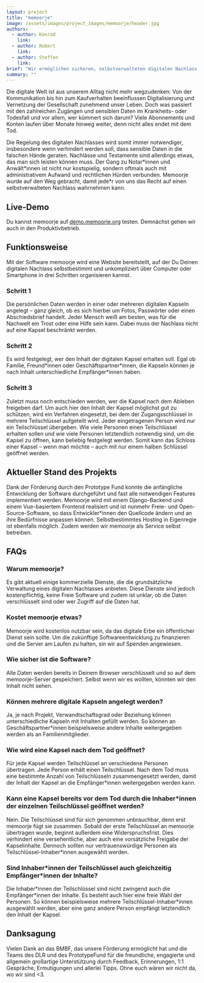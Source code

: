 ```yaml
---
layout: project
title: "memoorje"
image: /assets/images/project_images/memoorje/header.jpg
authors:
  - author: Konrad
    link:
  - author: Robert
    link:
  - author: Steffen
    link:
brief: "Wir ermöglichen sicheren, selbstverwalteten digitalen Nachlass für alle."
summary: ""
---
```


Die digitale Welt ist aus unserem Alltag nicht mehr wegzudenken: Von der Kommunikation bis hin zum Kaufverhalten beeinflussen Digitalisierung und Vernetzung der Gesellschaft zunehmend unser Leben. Doch was passiert mit den zahlreichen Zugängen und sensiblen Daten im Krankheits- oder Todesfall und vor allem, wer kümmert sich darum? Viele Abonnements und Konten laufen über Monate hinweg weiter, denn nicht alles endet mit dem Tod.

Die Regelung des digitalen Nachlasses wird somit immer notwendiger, insbesondere wenn verhindert werden soll, dass sensible Daten in die falschen Hände geraten. Nachlässe und Testamente sind allerdings etwas, das man sich leisten können muss. Der Gang zu Notar\*innen und Anwält\*innen ist nicht nur kostspielig, sondern oftmals auch mit administrativem Aufwand und rechtlichen Hürden verbunden. Memoorje wurde auf den Weg gebracht, damit jede\*r von uns das Recht auf einen selbstverwalteten Nachlass wahrnehmen kann.

## Live-Demo

Du kannst memoorje auf [demo.memoorje.org](https://demo.memoorje.org/) testen. Demnächst gehen wir auch in den Produktivbetrieb.

## Funktionsweise

Mit der Software memoorje wird eine Website bereitstellt, auf der Du Deinen digitalen Nachlass selbstbestimmt und unkompliziert über Computer oder Smartphone in drei Schritten organisieren kannst.

### Schritt 1 

Die persönlichen Daten werden in einer oder mehreren digitalen Kapseln angelegt – ganz gleich, ob es sich hierbei um Fotos, Passwörter oder einen Abschiedsbrief handelt. Jeder Mensch weiß am besten, was für die Nachwelt ein Trost oder eine Hilfe sein kann. Dabei muss der Nachlass nicht auf eine Kapsel beschränkt werden.

### Schritt 2 

Es wird festgelegt, wer den Inhalt der digitalen Kapsel erhalten soll. Egal ob Familie, Freund\*innen oder Geschäftspartner\*innen, die Kapseln können je nach Inhalt unterschiedliche Empfänger\*innen haben.

### Schritt 3 

Zuletzt muss noch entschieden werden, wer die Kapsel nach dem Ableben freigeben darf. Um auch hier den Inhalt der Kapsel möglichst gut zu schützen, wird ein Verfahren eingesetzt, bei dem der Zugangsschlüssel in mehrere Teilschlüssel aufgeteilt wird. Jeder eingetragenen Person wird nur ein Teilschlüssel übergeben. Wie viele Personen einen Teilschlüssel erhalten sollen und wie viele Personen letztendlich notwendig sind, um die Kapsel zu öffnen, kann beliebig festgelegt werden. Somit kann das Schloss einer Kapsel – wenn man möchte – auch mit nur einem halben Schlüssel geöffnet werden.

## Aktueller Stand des Projekts

Dank der Förderung durch den Prototype Fund konnte die anfängliche Entwicklung der Software durchgeführt und fast alle notwendigen Features implementiert werden. Memoorje wird mit einem Django-Backend und einem Vue-basiertem Frontend realisiert und ist nunmehr Freie- und Open-Source-Software, so dass Entwickler\*innen den Quellcode ändern und an ihre Bedürfnisse anpassen können. Selbstbestimmtes Hosting in Eigenregie ist ebenfalls möglich. Zudem werden wir memoorje als Service selbst betreiben.

## FAQs

### Warum memoorje? 

Es gibt aktuell einige kommerzielle Dienste, die die grundsätzliche Verwaltung eines digitalen Nachlasses anbieten. Diese Dienste sind jedoch kostenpflichtig, keine Freie Software und zudem ist unklar, ob die Daten verschlüsselt sind oder wer Zugriff auf die Daten hat.

### Kostet memoorje etwas? 

Memoorje wird kostenlos nutzbar sein, da das digitale Erbe ein öffentlicher Dienst sein sollte. Um die zukünftige Softwareentwicklung zu finanzieren und die Server am Laufen zu halten, sin wir auf Spenden angewiesen.

### Wie sicher ist die Software? 

Alle Daten werden bereits in Deinem Browser verschlüsselt und so auf dem memoorje-Server gespeichert. Selbst wenn wir es wollten, könnten wir den Inhalt nicht sehen.

### Können mehrere digitale Kapseln angelegt werden? 

Ja, je nach Projekt, Verwandtschaftsgrad oder Beziehung können unterschiedliche Kapseln mit Inhalten gefüllt werden. So können an Geschäftspartner\*innen beispielsweise andere Inhalte weitergegeben werden als an Familienmitglieder.

### Wie wird eine Kapsel nach dem Tod geöffnet? 

Für jede Kapsel werden Teilschlüssel an verschiedene Personen übertragen. Jede Person erhält einen Teilschlüssel. Nach dem Tod muss eine bestimmte Anzahl von Teilschlüsseln zusammengesetzt werden, damit der Inhalt der Kapsel an die Empfänger\*innen weitergegeben werden kann.

### Kann eine Kapsel bereits vor dem Tod durch die Inhaber\*innen der einzelnen Teilschlüssel geöffnet werden? 

Nein. Die Teilschlüssel sind für sich genommen unbrauchbar, denn erst memoorje fügt sie zusammen. Sobald der erste Teilschlüssel an memoorje übertragen wurde, beginnt außerdem eine Widerspruchsfrist. Dies verhindert eine versehentliche, aber auch eine vorsätzliche Freigabe der Kapselinhalte. Dennoch sollten nur vertrauenswürdige Personen als Teilschlüssel-Inhaber\*innen ausgewählt werden.

### Sind Inhaber\*innen der Teilschlüssel auch gleichzeitig Empfänger\*innen der Inhalte? 

Die Inhaber\*innen der Teilschlüssel sind nicht zwingend auch die Empfänger\*innen der Inhalte. Es besteht auch hier eine freie Wahl der Personen. So können beispielsweise mehrere Teilschlüssel-Inhaber\*innen ausgewählt werden, aber eine ganz andere Person empfängt letztendlich den Inhalt der Kapsel.

## Danksagung

Vielen Dank an das BMBF, das unsere Förderung ermöglicht hat und die Teams des DLR und des PrototypeFund für die freundliche, engagierte und allgemein großartige Unterstützung durch Feedback, Erinnerungen, 1:1 Gespräche, Ermutigungen und allerlei Tipps. Ohne euch wären wir nicht da, wo wir sind <3.

